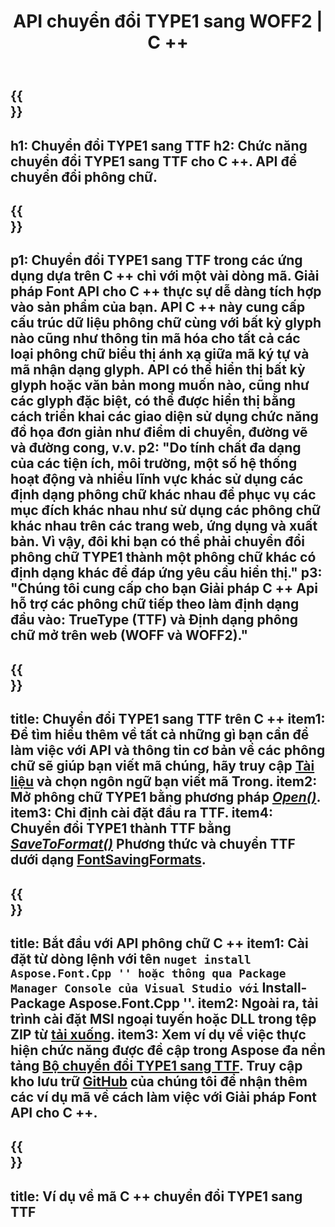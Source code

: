 ﻿---
translation: true
template: /_templates/conversion-child-cpp.md
title: API chuyển đổi TYPE1 sang WOFF2 | C ++
description: Chuyển đổi Phông chữ TYPE1 sang Phông chữ TTF bằng cách sử dụng API C ++ này. Chức năng Chuyển đổi hoạt động trên Windows và Linux và trong bất kỳ môi trường phát triển nào hỗ trợ C ++.
metakeywords: c ++ TYPE1 đến TTF, TYPE1 đến giải pháp TTF c ++, TYPE1 đến TTF font conerter cpp
url: /cpp/conversion/type1-to-ttf/
family: font
platformtag: cpp
feature: conversion
otherformats: WOFF WOFF2
---


{{<section banner>}}
---
h1: Chuyển đổi TYPE1 sang TTF
h2: Chức năng chuyển đổi TYPE1 sang TTF cho C ++. API để chuyển đổi phông chữ.
---

{{<section overview>}}
---
p1: Chuyển đổi TYPE1 sang TTF trong các ứng dụng dựa trên С ++ chỉ với một vài dòng mã. Giải pháp Font API cho С ++ thực sự dễ dàng tích hợp vào sản phẩm của bạn. API C ++ này cung cấp cấu trúc dữ liệu phông chữ cùng với bất kỳ glyph nào cũng như thông tin mã hóa cho tất cả các loại phông chữ biểu thị ánh xạ giữa mã ký tự và mã nhận dạng glyph. API có thể hiển thị bất kỳ glyph hoặc văn bản mong muốn nào, cũng như các glyph đặc biệt, có thể được hiển thị bằng cách triển khai các giao diện sử dụng chức năng đồ họa đơn giản như điểm di chuyển, đường vẽ và đường cong, v.v.
p2: "Do tính chất đa dạng của các tiện ích, môi trường, một số hệ thống hoạt động và nhiều lĩnh vực khác sử dụng các định dạng phông chữ khác nhau để phục vụ các mục đích khác nhau như sử dụng các phông chữ khác nhau trên các trang web, ứng dụng và xuất bản. Vì vậy, đôi khi bạn có thể phải chuyển đổi phông chữ TYPE1 thành một phông chữ khác có định dạng khác để đáp ứng yêu cầu hiển thị."
p3: "Chúng tôi cung cấp cho bạn Giải pháp С ++ Api hỗ trợ các phông chữ tiếp theo làm định dạng đầu vào: TrueType (TTF) và Định dạng phông chữ mở trên web (WOFF và WOFF2)."
---

{{<section feature1>}}
---
title: Chuyển đổi TYPE1 sang TTF trên C ++
item1: Để tìm hiểu thêm về tất cả những gì bạn cần để làm việc với API và thông tin cơ bản về các phông chữ sẽ giúp bạn viết mã chúng, hãy truy cập [Tài liệu](https://docs.aspose.com/font/) và chọn ngôn ngữ bạn viết mã Trong.
item2: Mở phông chữ TYPE1 bằng phương pháp  [*Open()*](https://reference.aspose.com/font/cpp/class/aspose.font.font#ac2387bf04ccb5bac51cf37984d4ebf33).
item3: Chỉ định cài đặt đầu ra TTF.
item4: Chuyển đổi TYPE1 thành TTF bằng [*SaveToFormat()*](https://reference.aspose.com/font/cpp/class/aspose.font.font#a670ea97404fd72c2e51b0e8c543c8a45) Phương thức và chuyển TTF dưới dạng [FontSavingFormats](https://reference.aspose.com/font/cpp/namespace/aspose.font#a93d0dcc7c00f5c7027d60e14a5433c74).
---

{{<section feature2>}}
---
title: Bắt đầu với API phông chữ C ++
item1: Cài đặt từ dòng lệnh với tên `` nuget install Aspose.Font.Cpp '' hoặc thông qua Package Manager Console của Visual Studio với `` Install-Package Aspose.Font.Cpp ''.
item2: Ngoài ra, tải trình cài đặt MSI ngoại tuyến hoặc DLL trong tệp ZIP từ [tải xuống](https://downloads.aspose.com/font/cpp).
item3: Xem ví dụ về việc thực hiện chức năng được đề cập trong Aspose đa nền tảng [Bộ chuyển đổi TYPE1 sang TTF](https://products.aspose.app/font/conversion/type1-to-ttf). Truy cập kho lưu trữ [GitHub](https://github.com/aspose-font/Aspose.Font-Documentation/tree/master/cpp-examples) của chúng tôi để nhận thêm các ví dụ mã về cách làm việc với Giải pháp Font API cho C ++.
---

{{<section codeexample>}}
---
title: Ví dụ về mã C ++ chuyển đổi TYPE1 sang TTF
---
